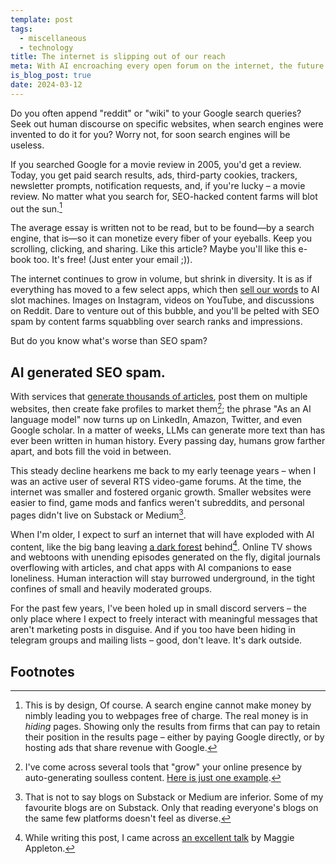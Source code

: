 ```yaml
---
template: post
tags:
  - miscellaneous
  - technology
title: The internet is slipping out of our reach
meta: With AI encroaching every open forum on the internet, the future of human discourse is bleak.
is_blog_post: true
date: 2024-03-12
---
```


Do you often append "reddit" or "wiki" to your Google search queries? <br>
Seek out human discourse on specific websites, 
when search engines were invented to do it for you?
Worry not, for soon search engines will be useless.

If you searched Google for a movie review in 2005, you'd get a review.
Today, you get paid search results, ads, third-party cookies,
trackers, newsletter prompts, notification requests, and,
if you're lucky – a movie review.
No matter what you search for, SEO-hacked content farms will blot out the sun.[^1]

The average essay is written not to be read, but to be found—by a search engine,
that is—so it can monetize every fiber of your eyeballs.
Keep you scrolling, clicking, and sharing.
Like this article? Maybe you'll like this e-book too.
It's free! (Just enter your email ;)).

The internet continues to grow in volume, but shrink in diversity.
It is as if everything has moved to a few select apps,
which then [sell our words](https://www.theverge.com/2024/2/17/24075670/reddit-ai-training-license-deal-user-content) to AI slot machines.
Images on Instagram, videos on YouTube, and discussions on Reddit.
Dare to venture out of this bubble,
and you'll be pelted with SEO spam by content farms squabbling over search ranks and impressions. 

But do you know what's worse than SEO spam?
## AI generated SEO spam. <br>
With services that [generate thousands of articles](/assets/img/darker-internet/seo-heist.webp),
post them on multiple websites,
then create fake profiles to market them[^2];
the phrase "As an AI language model" now turns up on LinkedIn, Amazon, Twitter,
and even Google scholar.
In a matter of weeks, LLMs can generate more text than has ever been written in human history.
Every passing day, humans grow farther apart, and bots fill the void in between.

This steady decline hearkens me back to my early teenage years –
when I was an active user of several RTS video-game forums.
At the time, the internet was smaller and fostered organic growth.
Smaller websites were easier to find, game mods and fanfics weren't subreddits, and personal pages didn't live on Substack or Medium[^3].

When I'm older, I expect to surf an internet that will have exploded with AI content,
like the big bang leaving [a dark forest](https://en.wikipedia.org/wiki/Dark_forest_hypothesis) behind[^4].
Online TV shows and webtoons with unending episodes generated on the fly,
digital journals overflowing with articles, and chat apps with AI companions to ease loneliness.
Human interaction will stay burrowed underground, in the tight confines of small and heavily moderated groups.

For the past few years, I've been holed up in small discord servers – 
the only place where I expect to freely interact with meaningful messages that aren't marketing posts in disguise.
And if you too have been hiding in telegram groups and mailing lists  – good, don't leave.
It's dark outside.
## Footnotes

[^1]: This is by design, Of course. A search engine cannot make money by nimbly leading you to webpages free of charge. The real money is in *hiding*  pages. Showing only the results from firms that can pay to retain their position in the results page – either by paying Google directly, or by hosting ads that share revenue with Google.

[^2]: I've come across several tools that "grow" your online presence by auto-generating soulless content. [Here is just one example](https://snowball.club/snowball-extension-ai-post-720.mp4).

[^3]: That is not to say blogs on Substack or Medium are inferior. Some of my favourite blogs are on Substack. Only that reading everyone's blogs on the same few platforms doesn't feel as diverse.

[^4]: While writing this post, I came across [an excellent talk](https://maggieappleton.com/ai-dark-forest) by Maggie Appleton.
